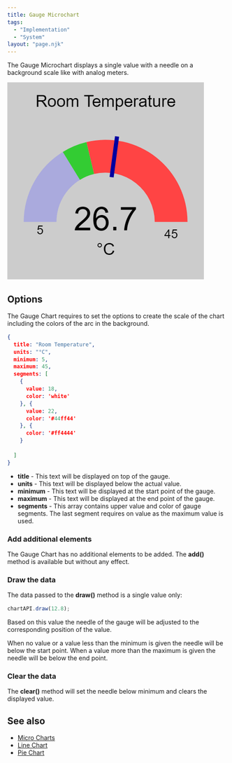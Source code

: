 ```yaml
---
title: Gauge Microchart
tags:
  - "Implementation"
  - "System"
layout: "page.njk"
---
```


The Gauge Microchart displays a single value with a needle on a background scale like with analog meters.

![GaugeChart Screenshot](/dev/microchart-gauge.png)


## Options

The Gauge Chart requires to set the options to create the scale of the chart
including the colors of the arc in the background.

``` json
{
  title: "Room Temperature",
  units: "°C",
  minimum: 5,
  maximum: 45,
  segments: [
    {
      value: 18,
      color: 'white'
    }, {
      value: 22,
      color: '#44ff44'
    }, {
      color: '#ff4444'
    }

  ]
}
```

* **title** - This text will be displayed on top of the gauge. 
* **units** - This text will be displayed below the actual value. 
* **minimum** - This text will be displayed at the start point of the gauge.
* **maximum** - This text will be displayed at the end point of the gauge.
* **segments** - This array contains upper value and color of gauge segments. The last segment requires on value as the maximum value is used.


### Add additional elements

The Gauge Chart has no additional elements to be added. The **add()** method is available but without any effect.


### Draw the data

The data passed to the **draw()** method is a single value only:

``` javascript
chartAPI.draw(12.8);
```

Based on this value the needle of the gauge will be adjusted to the corresponding position of the value.

When no value or a value less than the minimum is given the needle will be below the start point.
When a value more than the maximum is given the needle will be below the end  point.


### Clear the data

The **clear()** method will set the needle below minimum and clears the displayed value.


## See also

* [Micro Charts](/dev/microcharts.md)
* [Line Chart](/dev/microchart-line.md)
* [Pie Chart](/dev/microchart-pie.md)
